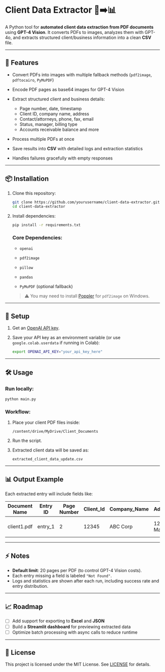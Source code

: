 # Client Data Extractor 📄➡️📊

A Python tool for **automated client data extraction from PDF documents** using **GPT-4 Vision**.
It converts PDFs to images, analyzes them with GPT-4o, and extracts structured client/business information into a clean **CSV** file.

---

## 🚀 Features

* Convert PDFs into images with multiple fallback methods (`pdf2image`, `pdftocairo`, `PyMuPDF`)
* Encode PDF pages as base64 images for GPT-4 Vision
* Extract structured client and business details:

  * Page number, date, timestamp
  * Client ID, company name, address
  * Contact/attorneys, phone, fax, email
  * Status, manager, billing type
  * Accounts receivable balance and more
* Process multiple PDFs at once
* Save results into **CSV** with detailed logs and extraction statistics
* Handles failures gracefully with empty responses

---

## 📦 Installation

1. Clone this repository:

   ```bash
   git clone https://github.com/yourusername/client-data-extractor.git
   cd client-data-extractor
   ```

2. Install dependencies:

   ```bash
   pip install -r requirements.txt
   ```

   ### Core Dependencies:

   * `openai`

   * `pdf2image`

   * `pillow`

   * `pandas`

   * `PyMuPDF` (optional fallback)

   > ⚠️ You may need to install [Poppler](https://github.com/oschwartz10612/poppler-windows/releases/) for `pdf2image` on Windows.

---

## 🔑 Setup

1. Get an [OpenAI API key](https://platform.openai.com/).
2. Save your API key as an environment variable (or use `google.colab.userdata` if running in Colab):

   ```bash
   export OPENAI_API_KEY="your_api_key_here"
   ```

---

## 🛠 Usage

### Run locally:

```bash
python main.py
```

### Workflow:

1. Place your client PDF files inside:

   ```
   /content/drive/MyDrive/Client_Documents
   ```
2. Run the script.
3. Extracted client data will be saved as:

   ```
   extracted_client_data_update.csv
   ```

---

## 📊 Output Example

Each extracted entry will include fields like:

| Document Name | Entry ID | Page Number | Client\_Id | Company\_Name | Address     | Phone          | Email                                       | Status | A/R\_Balance |
| ------------- | -------- | ----------- | ---------- | ------------- | ----------- | -------------- | ------------------------------------------- | ------ | ------------ |
| client1.pdf   | entry\_1 | 2           | 12345      | ABC Corp      | 123 Main St | (555) 123-4567 | [client@email.com](mailto:client@email.com) | Active | \$2,500      |

---

## ⚡ Notes

* **Default limit**: 20 pages per PDF (to control GPT-4 Vision costs).
* Each entry missing a field is labeled `"Not Found"`.
* Logs and statistics are shown after each run, including success rate and entry distribution.

---

## 📈 Roadmap

* [ ] Add support for exporting to **Excel** and **JSON**
* [ ] Build a **Streamlit dashboard** for previewing extracted data
* [ ] Optimize batch processing with async calls to reduce runtime

---

## 📝 License

This project is licensed under the MIT License. See [LICENSE](LICENSE) for details.




